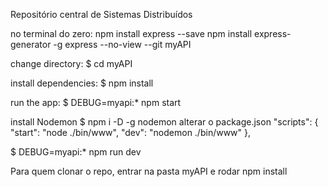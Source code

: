 Repositório central de Sistemas Distribuídos

no terminal
 do zero:
npm install express --save
npm install express-generator -g
express --no-view --git myAPI

change directory: $ cd myAPI

install dependencies: $ npm install

run the app: $ DEBUG=myapi:* npm start

install Nodemon
$ npm i -D -g nodemon
alterar o package.json 
    "scripts": { "start": "node ./bin/www", "dev": "nodemon ./bin/www" },

$ DEBUG=myapi:* npm run dev

Para quem clonar o repo, entrar na pasta myAPI e rodar
    npm install
    